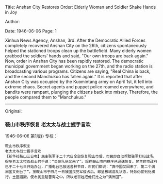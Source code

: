 Title: Anshan City Restores Order: Elderly Woman and Soldier Shake Hands in Joy

Author:

Date: 1946-06-06
Page: 1

Xinhua News Agency, Anshan, 3rd. After the Democratic Allied Forces completely recovered Anshan City on the 26th, citizens spontaneously helped the stationed troops clean up the battlefield. Many elderly women grabbed the soldiers' hands and said, "Our own troops are back again." Now, order in Anshan City has been rapidly restored. The democratic municipal government began working on the 27th, and the radio station is broadcasting various programs. Citizens are saying, "Real China is back, and the second Manchukuo has fallen again." It is reported that after Anshan City was occupied by the Kuomintang army on April 1st, it fell into extreme chaos. Secret agents and puppet police roamed everywhere, and bandits were rampant, plunging the citizens back into misery. Therefore, the people compared them to "Manchukuo."



<hr /> 

Original: 


### 鞍山市秩序恢复  老太太与战士握手言欢

1946-06-06
第1版()
专栏：

    鞍山市秩序恢复
    老太太与战士握手言欢
    【新华社鞍山三日电】民主联军于二十六日全部恢复鞍山市后，市民即自动帮助驻军打扫战场。很多老太太拉着战士的手说：“自家队伍又来了”。现在鞍山市内秩序已迅速恢复，民主的市政府已于二十七日开始办公，广播电台已放送各种节目，市民们都说：“真中国又回来了，第二个满洲国又倒台了”。按鞍山市于四月一日被国民党军侵占后，即呈极端混乱状态，特务伪警到处横行，土匪猖獗，使市民重陷苦海之中。所以老百姓把他们比之为“满洲国”。
